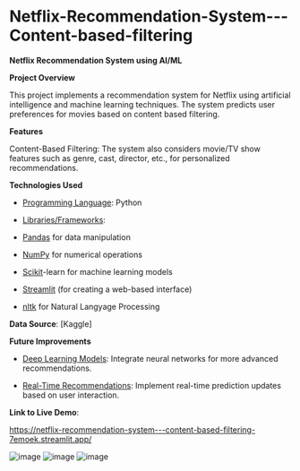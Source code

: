 # Netflix-Recommendation-System---Content-based-filtering
**Netflix Recommendation System using AI/ML**

**Project Overview**

This project implements a recommendation system for Netflix using artificial intelligence and machine learning techniques. The system predicts user preferences for movies  based on content based filtering.

**Features**

Content-Based Filtering: The system also considers movie/TV show features such as genre, cast, director, etc., for personalized recommendations.

**Technologies Used**

- <ins>Programming Language</ins>: Python

- <ins>Libraries/Frameworks</ins>:

- <ins>Pandas</ins> for data manipulation

- <ins>NumPy</ins> for numerical operations

- <ins>Scikit</ins>-learn for machine learning models

- <ins>Streamlit</ins> (for creating a web-based interface)

- <ins>nltk</ins> for Natural Langyage Processing

**Data Source**: [Kaggle]

**Future Improvements**

- <ins>Deep Learning Models</ins>: Integrate neural networks for more advanced recommendations.

- <ins>Real-Time Recommendations</ins>: Implement real-time prediction updates based on user interaction.

 **Link to Live Demo**:
 
 https://netflix-recommendation-system---content-based-filtering-7emoek.streamlit.app/

 ![image](https://github.com/user-attachments/assets/5362ebf8-d2db-4a88-b2fb-93cd2078e56f)
 ![image](https://github.com/user-attachments/assets/82b71553-ca2f-4788-974b-6bfea3ac6424)
 ![image](https://github.com/user-attachments/assets/3f1d7292-4e94-4f72-b499-be2772488279)






